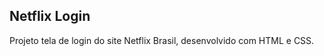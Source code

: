 ## Netflix Login



   Projeto tela de login do site Netflix Brasil, desenvolvido com HTML e CSS.


